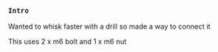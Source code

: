 
### `Intro`
Wanted to whisk faster with a drill so made a way to connect it

This uses 2 x m6 bolt and 1 x m6 nut